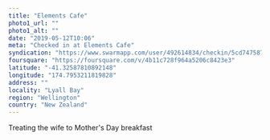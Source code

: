 ```yaml
---
title: "Elements Cafe"
photo1_url: ""
photo1_alt: ""
date: "2019-05-12T10:06"
meta: "Checked in at Elements Cafe"
syndication: "https://www.swarmapp.com/user/492614834/checkin/5cd7475879f6c7002c92d3f6"
foursquare: "https://foursquare.com/v/4b11c728f964a5206c8423e3"
latitude: "-41.32587810892148"
longitude: "174.7953211819828"
address: ""
locality: "Lyall Bay"
region: "Wellington"
country: "New Zealand"
---
```

Treating the wife to Mother's Day breakfast
